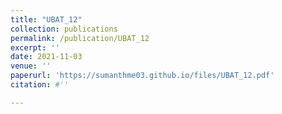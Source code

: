 ```yaml
---
title: "UBAT_12"
collection: publications
permalink: /publication/UBAT_12
excerpt: ''
date: 2021-11-03
venue: ''
paperurl: 'https://sumanthme03.github.io/files/UBAT_12.pdf'
citation: #''

---
```


[Download paper here]: (https://sumanthme03.github.io/files/UBAT_12.pdf)






